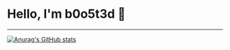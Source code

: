 # Hello, I'm b0o5t3d 👋
---
[![Anurag's GitHub stats](https://github-readme-stats.vercel.app/api?username=b0o5t3d)](https://github.com/anuraghazra/github-readme-stats)
